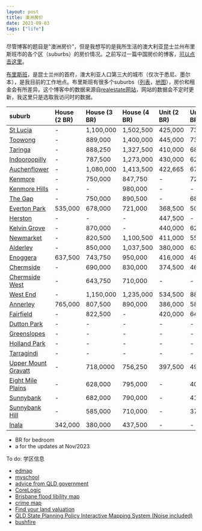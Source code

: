 ```yaml
---
layout: post
title: 澳洲房价
date: 2021-09-03
tags: ["life"]
---
```


尽管博客的题目是“澳洲房价”，但是我想写的是我所生活的澳大利亚昆士兰州布里斯班市的各个区（suburbs）的房价情况。之前写过一篇中国房价的博客，[可以点击这里](http://zjuwhw.github.io/2020/02/25/house.html)。

[布里斯班](https://en.wikipedia.org/wiki/Brisbane)，是昆士兰州的首府，澳大利亚人口第三大的城市（仅次于悉尼、墨尔本），是我目前的工作地点。布里斯班有很多个suburbs（[列表](https://en.wikipedia.org/wiki/List_of_Brisbane_suburbs)，[地图](https://ontheworldmap.com/australia/city/brisbane/brisbane-suburbs-map.jpg)），房价和租金会有所差异。这个博客中的数据来源自[realestate网站](https://www.realestate.com.au/neighbourhoods/)，网站的数据会不定时更新，我这里只是选取我访问时的数据。

|suburb|House (2 BR)| House (3 BR)| House (4 BR)| Unit (2 BR)|Unit (3 BR)| House(3BR)a |Unit(3BR)a |
|:--|:--|:--|:--|:--|:--|:--|:--|
| [St Lucia](https://www.realestate.com.au/neighbourhoods/st-lucia-4067-qld) |-|1,100,000|1,502,500|425,000|730,000|1,475,000|855,000
| [Toowong](https://www.realestate.com.au/neighbourhoods/toowong-4066-qld) |-|889,000|1,400,000|445,000|731,000|1,200,000|922,500
|[Taringa](https://www.realestate.com.au/neighbourhoods/taringa-4068-qld) |-|888,250|1,327,500|410,000|680,000|NA|801,000
| [Indooroopilly](https://www.realestate.com.au/neighbourhoods/indooroopilly-4068-qld) |-|787,500|1,273,000|430,000|620,000|945,000|793,000
| [Auchenflower](https://www.realestate.com.au/neighbourhoods/auchenflower-4066-qld)|-|1,080,000|1,413,500|422,665|675,000|940,000|942,500
| [Kenmore](https://www.realestate.com.au/neighbourhoods/kenmore-4069-qld)|-|750,000|847,750|-|725,500|917,500|870,000
| [Kenmore Hills](https://www.realestate.com.au/neighbourhoods/kenmore-hills-4069-qld)|-|-|980,000|-|-|NA|NA
|[The Gap](https://www.realestate.com.au/neighbourhoods/the-gap-4061-qld)|-|750,000|890,500|-|682,500|925,000|751,250
|[Everton Park](https://www.realestate.com.au/neighbourhoods/everton-park-4053-qld)|535,000|678,000|721,000|368,500|507,500|869,500|665,000
| [Herston](https://www.realestate.com.au/neighbourhoods/herston-4006-qld) |-|-|-|447,500|-|NA|791,750
| [Kelvin Grove](https://www.realestate.com.au/neighbourhoods/kelvin-grove-4059-qld)|-|870,000|-|440,000|629,607|1,215,000|NA
| [Newmarket](https://www.realestate.com.au/neighbourhoods/newmarket-4051-qld)|-|820,500|1,100,500|411,000|557,500|NA|741,000
|[Alderley](https://www.realestate.com.au/neighbourhoods/alderley-4051-qld)|-|850,000|1,037,500|380,000|632,500|1,145,000|792,505
|[Enoggera](https://www.realestate.com.au/neighbourhoods/enoggera-4051-qld)|637,500|743,750|950,000|416,000|499,100|925,000|NA
|[Chermside](https://www.realestate.com.au/neighbourhoods/chermside-4032-qld)|-|690,000|830,000|374,500|461,250|824,000|616,500
|[Chermside West](https://www.realestate.com.au/neighbourhoods/chermside-west-4032-qld)|-|643,750|710,000|-|-|850,000|653,500
| [West End](https://www.realestate.com.au/neighbourhoods/west-end-4101-qld)|-|1,150,000|1,235,000|534,500|884,000|1,500,000|1,155,000
| [Annerley](https://www.realestate.com.au/neighbourhoods/annerley-4103-qld)|765,000|807,500|890,000|386,000|580,000|930,000|762,500
| [Fairfield](https://www.realestate.com.au/neighbourhoods/fairfield-4103-qld) |-|822,500|-|420,000|647,000|945,000|NA
|[Dutton Park](https://www.realestate.com.au/qld/dutton-park-4102/)|-|-|-|-|-|NA|NA
|[Greenslopes](https://www.realestate.com.au/qld/greenslopes-4120/)|-|-|-|-|-|1,035,000|772,500|
|[Holland Park](https://www.realestate.com.au/qld/holland-park-4121/)|-|-|-|-|-|1,060,000|NA|
|[Tarragindi](https://www.realestate.com.au/qld/tarragindi-4121/)|-|-|-|-|-|1,100,000|NA|
| [Upper Mount Gravatt](https://www.realestate.com.au/neighbourhoods/upper-mount-gravatt-4122-qld) |-|718,0000|756,250|397,500|494,500|880,000|587,500
| [Eight Mile Plains](https://www.realestate.com.au/neighbourhoods/eight-mile-plains-4113-qld)|-|628,000|795,000|-|400,000|955,000|550,000
| [Sunnybank](https://www.realestate.com.au/neighbourhoods/sunnybank-4109-qld) |-|682,000|790,000|-|415,000|1,000,000|540,500
| [Sunnybank Hill](https://www.realestate.com.au/neighbourhoods/sunnybank-hills-4109-qld) |-|585,000|710,000|-|372,000|849,000|544,750
| [Inala](https://www.realestate.com.au/neighbourhoods/inala-4077-qld)|342,000|380,000|437,500|-|-|577,500|NA


- BR for bedroom
- a for the updates at Nov/2023

To do: 学区信息

- [edmap](https://www.qgso.qld.gov.au/maps/edmap/)
- [myschool](https://www.myschool.edu.au/)
- [advice from QLD government](https://www.qld.gov.au/law/housing-and-neighbours/buying-and-selling-a-property/buying-a-home)
- [CoreLogic](https://www.corelogic.com.au/our-data/mapping-market)
- [Brisbane flood libility map](https://fam.brisbane.qld.gov.au/?page=Map---Standard)
- [crime map](https://qps-ocm.s3-ap-southeast-2.amazonaws.com/index.html)
- [Find your land valuation](https://www.qld.gov.au/environment/land/title/valuation/annual/find-your-land-valuation)
- [QLD State Planning Policy Interactive Mapping System (Noise included)](https://spp.dsdip.esriaustraliaonline.com.au/geoviewer/map/planmaking)
- [bushfire](https://www.qfes.qld.gov.au/postcode-checker)
